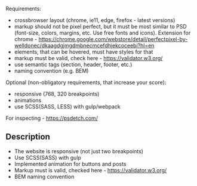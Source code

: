 Requirements:
* crossbrowser layout (chrome, ie11, edge, firefox - latest versions)
*	markup should not be pixel perfect, but it must be most similar to PSD (font-size, colors, margins, etc. Use free fonts and icons). Extension for chrome - https://chrome.google.com/webstore/detail/perfectpixel-by-welldonec/dkaagdgjmgdmbnecmcefdhjekcoceebi?hl=en
*	elements, that can be hovered, must have styles for that
*	markup must be valid, check here - https://validator.w3.org/
*	use semantic tags (section, header, footer, etc.)
*	naming convention (e.g. BEM) 

Optional (non-obligatory requirements, that increase your score):
*	responsive (768, 320 breakpoints)
*	animations 
*	use SCSS(SASS, LESS) with gulp/webpack 

For inspecting - https://psdetch.com/


## Description
* The website is responsive (not just two breakpoints)
* Use SCSS(SASS) with gulp
* Implemented animation for buttons and posts
* Markup must is valid, checked here - https://validator.w3.org/
* BEM naming convention

